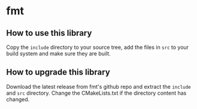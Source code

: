 # fmt

## How to use this library

Copy the `include` directory to your source tree, add the files in `src` to
your build system and make sure they are built.

## How to upgrade this library

Download the latest release from fmt's github repo and extract the `include`
and `src` directory. Change the CMakeLists.txt if the directory content has
changed.
